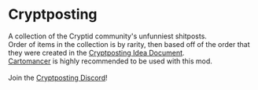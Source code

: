 # Cryptposting
A collection of the Cryptid community's unfunniest shitposts.<br>
Order of items in the collection is by rarity, then based off of the order that they were created in the [Cryptposting Idea Document](https://docs.google.com/document/d/1toiOWh2qfouhZYUSiBEgHxU91lbzgvMfR46bShg67Qs/edit?pli=1&tab=t.0).<br>
[Cartomancer](https://github.com/stupxd/Cartomancer) is highly recommended to be used with this mod.
<br>
<br>
Join the [Cryptposting Discord](https://discord.gg/Jk9Q9usrNy)!